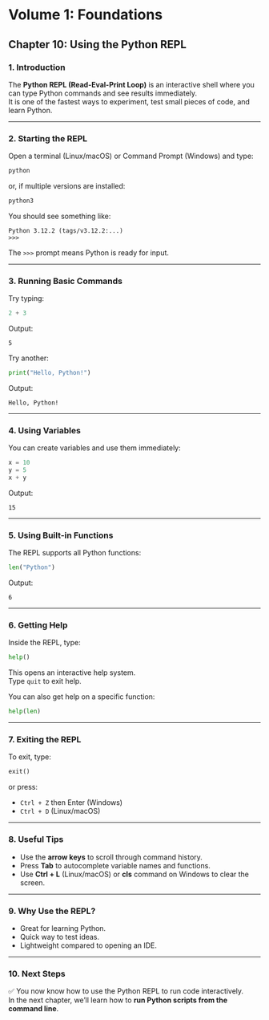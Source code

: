 # Volume 1: Foundations
## Chapter 10: Using the Python REPL

### 1. Introduction
The **Python REPL (Read-Eval-Print Loop)** is an interactive shell where you can type Python commands and see results immediately.  
It is one of the fastest ways to experiment, test small pieces of code, and learn Python.  

---

### 2. Starting the REPL
Open a terminal (Linux/macOS) or Command Prompt (Windows) and type:

```bash
python
```

or, if multiple versions are installed:

```bash
python3
```

You should see something like:

```
Python 3.12.2 (tags/v3.12.2:...) 
>>> 
```

The `>>>` prompt means Python is ready for input.

---

### 3. Running Basic Commands
Try typing:

```python
2 + 3
```

Output:

```
5
```

Try another:

```python
print("Hello, Python!")
```

Output:

```
Hello, Python!
```

---

### 4. Using Variables
You can create variables and use them immediately:

```python
x = 10
y = 5
x + y
```

Output:

```
15
```

---

### 5. Using Built-in Functions
The REPL supports all Python functions:

```python
len("Python")
```

Output:

```
6
```

---

### 6. Getting Help
Inside the REPL, type:

```python
help()
```

This opens an interactive help system.  
Type `quit` to exit help.

You can also get help on a specific function:

```python
help(len)
```

---

### 7. Exiting the REPL
To exit, type:

```python
exit()
```

or press:

- `Ctrl + Z` then Enter (Windows)  
- `Ctrl + D` (Linux/macOS)  

---

### 8. Useful Tips
- Use the **arrow keys** to scroll through command history.  
- Press **Tab** to autocomplete variable names and functions.  
- Use **Ctrl + L** (Linux/macOS) or **cls** command on Windows to clear the screen.  

---

### 9. Why Use the REPL?
- Great for learning Python.  
- Quick way to test ideas.  
- Lightweight compared to opening an IDE.  

---

### 10. Next Steps
✅ You now know how to use the Python REPL to run code interactively.  
In the next chapter, we’ll learn how to **run Python scripts from the command line**.